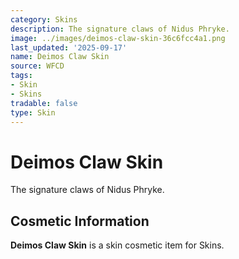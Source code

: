 ```yaml
---
category: Skins
description: The signature claws of Nidus Phryke.
image: ../images/deimos-claw-skin-36c6fcc4a1.png
last_updated: '2025-09-17'
name: Deimos Claw Skin
source: WFCD
tags:
- Skin
- Skins
tradable: false
type: Skin
---
```


# Deimos Claw Skin

The signature claws of Nidus Phryke.

## Cosmetic Information

**Deimos Claw Skin** is a skin cosmetic item for Skins.

